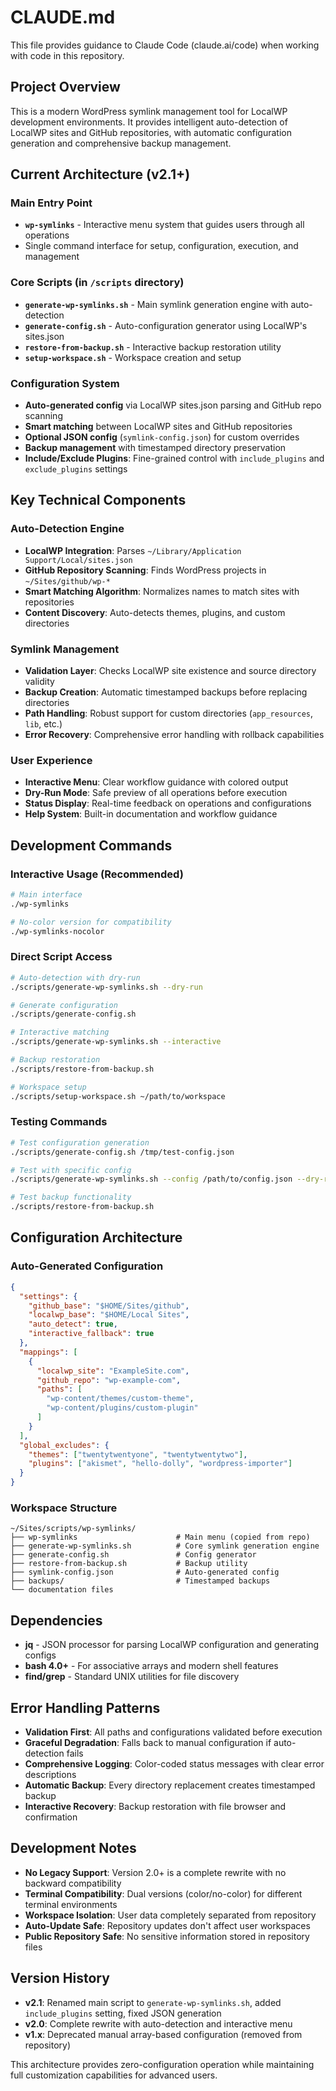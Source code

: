 # CLAUDE.md

This file provides guidance to Claude Code (claude.ai/code) when working with code in this repository.

## Project Overview

This is a modern WordPress symlink management tool for LocalWP development environments. It provides intelligent auto-detection of LocalWP sites and GitHub repositories, with automatic configuration generation and comprehensive backup management.

## Current Architecture (v2.1+)

### Main Entry Point
- **`wp-symlinks`** - Interactive menu system that guides users through all operations
- Single command interface for setup, configuration, execution, and management

### Core Scripts (in `/scripts` directory)
- **`generate-wp-symlinks.sh`** - Main symlink generation engine with auto-detection
- **`generate-config.sh`** - Auto-configuration generator using LocalWP's sites.json
- **`restore-from-backup.sh`** - Interactive backup restoration utility
- **`setup-workspace.sh`** - Workspace creation and setup

### Configuration System
- **Auto-generated config** via LocalWP sites.json parsing and GitHub repo scanning
- **Smart matching** between LocalWP sites and GitHub repositories  
- **Optional JSON config** (`symlink-config.json`) for custom overrides
- **Backup management** with timestamped directory preservation
- **Include/Exclude Plugins**: Fine-grained control with `include_plugins` and `exclude_plugins` settings

## Key Technical Components

### Auto-Detection Engine
- **LocalWP Integration**: Parses `~/Library/Application Support/Local/sites.json`
- **GitHub Repository Scanning**: Finds WordPress projects in `~/Sites/github/wp-*`
- **Smart Matching Algorithm**: Normalizes names to match sites with repositories
- **Content Discovery**: Auto-detects themes, plugins, and custom directories

### Symlink Management
- **Validation Layer**: Checks LocalWP site existence and source directory validity
- **Backup Creation**: Automatic timestamped backups before replacing directories
- **Path Handling**: Robust support for custom directories (`app_resources`, `lib`, etc.)
- **Error Recovery**: Comprehensive error handling with rollback capabilities

### User Experience
- **Interactive Menu**: Clear workflow guidance with colored output
- **Dry-Run Mode**: Safe preview of all operations before execution
- **Status Display**: Real-time feedback on operations and configurations
- **Help System**: Built-in documentation and workflow guidance

## Development Commands

### Interactive Usage (Recommended)
```bash
# Main interface
./wp-symlinks

# No-color version for compatibility
./wp-symlinks-nocolor
```

### Direct Script Access
```bash
# Auto-detection with dry-run
./scripts/generate-wp-symlinks.sh --dry-run

# Generate configuration
./scripts/generate-config.sh

# Interactive matching
./scripts/generate-wp-symlinks.sh --interactive

# Backup restoration
./scripts/restore-from-backup.sh

# Workspace setup
./scripts/setup-workspace.sh ~/path/to/workspace
```

### Testing Commands
```bash
# Test configuration generation
./scripts/generate-config.sh /tmp/test-config.json

# Test with specific config
./scripts/generate-wp-symlinks.sh --config /path/to/config.json --dry-run

# Test backup functionality
./scripts/restore-from-backup.sh
```

## Configuration Architecture

### Auto-Generated Configuration
```json
{
  "settings": {
    "github_base": "$HOME/Sites/github",
    "localwp_base": "$HOME/Local Sites",
    "auto_detect": true,
    "interactive_fallback": true
  },
  "mappings": [
    {
      "localwp_site": "ExampleSite.com",
      "github_repo": "wp-example-com",
      "paths": [
        "wp-content/themes/custom-theme",
        "wp-content/plugins/custom-plugin"
      ]
    }
  ],
  "global_excludes": {
    "themes": ["twentytwentyone", "twentytwentytwo"],
    "plugins": ["akismet", "hello-dolly", "wordpress-importer"]
  }
}
```

### Workspace Structure
```
~/Sites/scripts/wp-symlinks/
├── wp-symlinks                      # Main menu (copied from repo)
├── generate-wp-symlinks.sh          # Core symlink generation engine
├── generate-config.sh               # Config generator  
├── restore-from-backup.sh           # Backup utility
├── symlink-config.json              # Auto-generated config
├── backups/                         # Timestamped backups
└── documentation files
```

## Dependencies

- **jq** - JSON processor for parsing LocalWP configuration and generating configs
- **bash 4.0+** - For associative arrays and modern shell features
- **find/grep** - Standard UNIX utilities for file discovery

## Error Handling Patterns

- **Validation First**: All paths and configurations validated before execution
- **Graceful Degradation**: Falls back to manual configuration if auto-detection fails
- **Comprehensive Logging**: Color-coded status messages with clear error descriptions
- **Automatic Backup**: Every directory replacement creates timestamped backup
- **Interactive Recovery**: Backup restoration with file browser and confirmation

## Development Notes

- **No Legacy Support**: Version 2.0+ is a complete rewrite with no backward compatibility
- **Terminal Compatibility**: Dual versions (color/no-color) for different terminal environments
- **Workspace Isolation**: User data completely separated from repository
- **Auto-Update Safe**: Repository updates don't affect user workspaces
- **Public Repository Safe**: No sensitive information stored in repository files

## Version History

- **v2.1**: Renamed main script to `generate-wp-symlinks.sh`, added `include_plugins` setting, fixed JSON generation
- **v2.0**: Complete rewrite with auto-detection and interactive menu
- **v1.x**: Deprecated manual array-based configuration (removed from repository)

This architecture provides zero-configuration operation while maintaining full customization capabilities for advanced users.